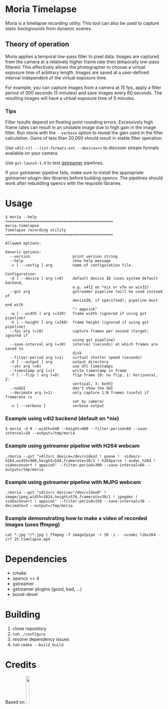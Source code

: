 # Moria Timelapse

Moria is a timelapse recording utility. This tool can also be used to capture static backgrounds from dynamic scenes.

## Theory of operation

Moria applies a temporal low-pass filter to pixel data. Images are captured from the camera at a relatively higher
frame rate then temporally low-pass filtered. This effectively allows the photographer to choose a virtual exposure
time of arbitrary length. Images are saved at a user-defined interval independent of the virtual exposure time.

For example, you can capture images from a camera at 15 fps, apply a filter period of 300 seconds (5 minutes) and save images every 60 seconds. The resulting images will have a virtual exposure time of 5 minutes.

### Tips

Filter results depend on floating point rounding errors. Excessively high frame rates can result in 
an unstable image due to high gain in the image filter. Run moria with the `--verbose` option to reveal
the gain used in the filter calculation. Gains of less than 20,000 should result in stable filter operation.

Use `v4l2-ctl --list-formats-ext --device=<>` to discover stream formats available on your camera.

Use `gst-launch-1.0` to test [gstreamer](https://gstreamer.freedesktop.org/documentation/video4linux2/v4l2src.html) pipelines. 

If your gstreamer pipeline fails, make sure to install the appropriate gstreamer-plugin-dev libraries before building opencv. The pipelines should work after rebuildling opencv with the requisite libraries.

# Usage

```
$ moria --help
================================================
moria-timelapse
Timelapse recording utility
================================================

Allowed options:

Generic options:
  --version                   print version string
  --help                      show help message
  -c [ --config ] arg         name of configuration file.

Configuration:
  -d [ --device ] arg (=0)    default device ID (uses system default backend, 
                              e.g. v4l2 on *nix or vfw on win32)
  --gst arg                   gstreamer pipeline (will be used instead of 
                              deviceID, if specified); pipeline must end with 
                              "! appsink"
  -w [ --width ] arg (=320)   frame width (ignored if using gst pipeline)
  -h [ --height ] arg (=240)  frame height (ignored if using gst pipeline)
  --fps arg (=10)             capture frames per second (target; ignored if 
                              using gst pipeline)
  --save-interval arg (=10)   interval (seconds) at which frames are saved to 
                              disk
  --filter-period arg (=1)    virtual shutter speed (seconds)
  -O [ --output ] arg         output directory
  --utc arg (=0)              use UTC timestamps
  --timestamp arg (=1)        write timestamp in frame
  -f [ --flip ] arg (=0)      flip frame {0: no flip, 1: horizontal, 2: 
                              vertical, 3: both}
  --noGUI                     don't show the GUI
  --decimate arg (=1)         only capture 1:N frames (useful if framerate is 
                              set by camera)
  -v [ --verbose ]            verbose output
```

### Example using v4l2 backend (default on *nix)

```
$ moria -d 0 --width=640 --height=480 --filter-period=60 --save-interval=10 --output=/tmp/moria
```

### Example using gstreamer pipeline with H264 webcam

```
./moria --gst "v4l2src device=/dev/video2 ! queue !  video/x-h264,width=960,height=544,framerate=30/1 ! h264parse ! avdec_h264 ! videoconvert ! appsink" --filter-period=300 --save-interval=60 --output=/tmp/moria
```

### Example using gstreamer pipeline with MJPG webcam

```
./moria --gst "v4l2src device="/dev/video0" ! image/jpeg,width=1024,height=576,framerate=30/1 ! jpegdec ! videoconvert ! appsink" --filter-period=150 --save-interval=30 --decimate=3 --output=/tmp/moria 
```

### Example demonstrating how to make a video of recorded images (uses ffmpeg)

```
cat *.jpg */*.jpg | ffmpeg -f image2pipe -r 30 -i - -vcodec libx264 -crf 25 timelapse.mp4
```

# Dependencies

* cmake
* opencv >= 4
* gstreamer
* gstreamer plugins (good, bad, ...)
* boost-devel

# Building

1) clone repository
2) run `./configure`
3) resolve dependency issues
4) run `cmake --build build`

# Credits 

Based on <a href="https://github.com/cginternals/cmake-init/"><img src="https://raw.githubusercontent.com/cginternals/cmake-init/master/cmake-init-logo.svg?sanitize=true" width="15%"></a>
